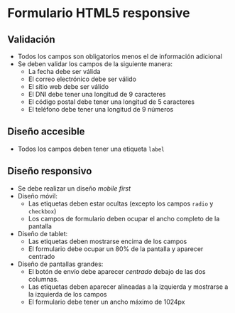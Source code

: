 # Formulario HTML5 responsive

## Validación

- Todos los campos son obligatorios menos el de información adicional
- Se deben validar los campos de la siguiente manera:
  - La fecha debe ser válida
  - El correo electrónico debe ser válido
  - El sitio web debe ser válido
  - El DNI debe tener una longitud de 9 caracteres
  - El código postal debe tener una longitud de 5 caracteres
  - El teléfono debe tener una longitud de 9 números
    
## Diseño accesible

- Todos los campos deben tener una etiqueta `label`

## Diseño responsivo

- Se debe realizar un diseño *mobile first*
- Diseño móvil:
  - Las etiquetas deben estar ocultas (excepto los campos `radio` y `checkbox`)
  - Los campos de formulario deben ocupar el ancho completo de la pantalla
- Diseño de tablet:
  - Las etiquetas deben mostrarse encima de los campos
  - El formulario debe ocupar un 80% de la pantalla y aparecer centrado
- Diseño de pantallas grandes:
  - El botón de envío debe aparecer *centrado* debajo de las dos columnas.
  - Las etiquetas deben aparecer alineadas a la izquierda y mostrarse a la izquierda de los campos
  - El formulario debe tener un ancho máximo de 1024px
